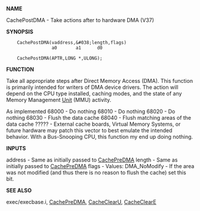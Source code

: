 
**NAME**

CachePostDMA - Take actions after to hardware DMA  (V37)

**SYNOPSIS**

```
    CachePostDMA(vaddress,&#038;length,flags)
                 a0       a1      d0

    CachePostDMA(APTR,LONG *,ULONG);

```
**FUNCTION**

Take all appropriate steps after Direct Memory Access (DMA).  This
function is primarily intended for writers of DMA device drivers.  The
action will depend on the CPU type installed, caching modes, and the
state of any Memory Management [Unit](Unit) (MMU) activity.

As implemented
68000 - Do nothing
68010 - Do nothing
68020 - Do nothing
68030 - Flush the data cache
68040 - Flush matching areas of the data cache
????? - External cache boards, Virtual Memory Systems, or
future hardware may patch this vector to best emulate
the intended behavior.
With a Bus-Snooping CPU, this function my end up
doing nothing.

**INPUTS**

address - Same as initially passed to [CachePreDMA](CachePreDMA)
length  - Same as initially passed to [CachePreDMA](CachePreDMA)
flags   - Values:
DMA_NoModify - If the area was not modified (and
thus there is no reason to flush the cache) set
this bit.

**SEE ALSO**

exec/execbase.i, [CachePreDMA](CachePreDMA), [CacheClearU](CacheClearU), [CacheClearE](CacheClearE)
